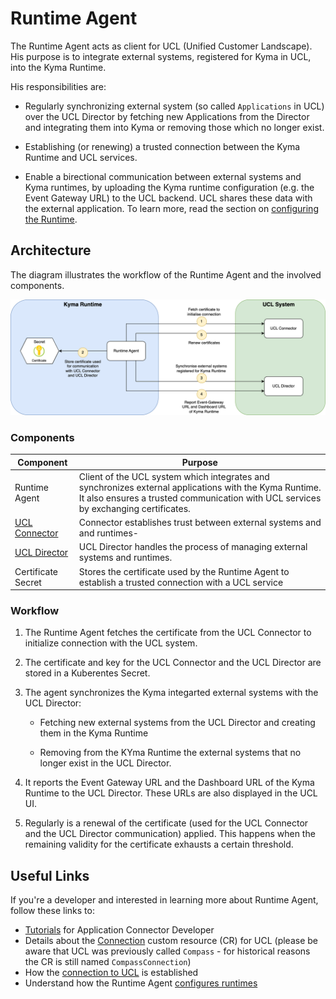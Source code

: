 # Runtime Agent

The Runtime Agent acts as client for UCL (Unified Customer Landscape). His purpose is to integrate external systems, registered for Kyma in UCL, into the Kyma Runtime.

His responsibilities are:

- Regularly synchronizing external system (so called `Applications` in UCL) over the UCL Director by fetching new Applications from the  Director and integrating them into Kyma or removing those which no longer exist.

- Establishing (or renewing) a trusted connection between the Kyma Runtime and UCL services.

- Enable a birectional communication between external systems and Kyma runtimes, by uploading the Kyma runtime configuration (e.g. the Event Gateway URL) to the UCL backend. UCL shares these data with the external application. To learn more, read the section on [configuring the Runtime](./03-20-configuring-runtime.md).


## Architecture

The diagram illustrates the workflow of the Runtime Agent and the involved components.


![Runtime Agent architecture](../../assets/agent-architecture.png)


### Components

|Component|Purpose|
|--|--|
|Runtime Agent|Client of the UCL system which integrates and synchronizes external applications with the Kyma Runtime. It also ensures a trusted communication with UCL services by exchanging certificates.|
|[UCL Connector](https://github.com/kyma-incubator/compass/blob/main/docs/connector/02-01-connector-service.md)|Connector establishes trust between external systems and and runtimes-|
|[UCL Director](https://github.com/kyma-incubator/compass/blob/master/docs/compass/02-01-components.md#director)|UCL Director handles the process of managing external systems and runtimes.|
|Certificate Secret|Stores the certificate used by the Runtime Agent to establish a trusted connection with a UCL service|


### Workflow

1. The Runtime Agent fetches the certificate from the UCL Connector to initialize connection with the UCL system.

2. The certificate and key for the UCL Connector and the UCL Director are stored in a Kuberentes Secret.

3. The agent synchronizes the Kyma integarted external systems with the UCL Director:

    * Fetching new external systems from the UCL Director and creating them in the Kyma Runtime

    * Removing from the KYma Runtime the external systems that no longer exist in the UCL Director.

4. It reports the Event Gateway URL and the Dashboard URL of the Kyma Runtime to the UCL Director. These URLs are also displayed in the UCL UI.

5. Regularly is a renewal of the certificate (used for the UCL Connector and the UCL Director communication) applied. This happens when the remaining validity for the certificate exhausts a certain threshold.


## Useful Links

If you're a developer and interested in learning more about Runtime Agent, follow these links to:

- [Tutorials](./tutorials/README.md) for Application Connector Developer
- Details about the [Connection](../../resources/04-20-compassconnection.md) custom resource (CR) for UCL (please be aware that UCL was previously called `Compass` - for historical reasons the CR is still named `CompassConnection`)
- How the [connection to UCL](./03-10-ucl-connection.md) is established
- Understand how the Runtime Agent [configures runtimes](./03-20-configuring-runtime.md)

